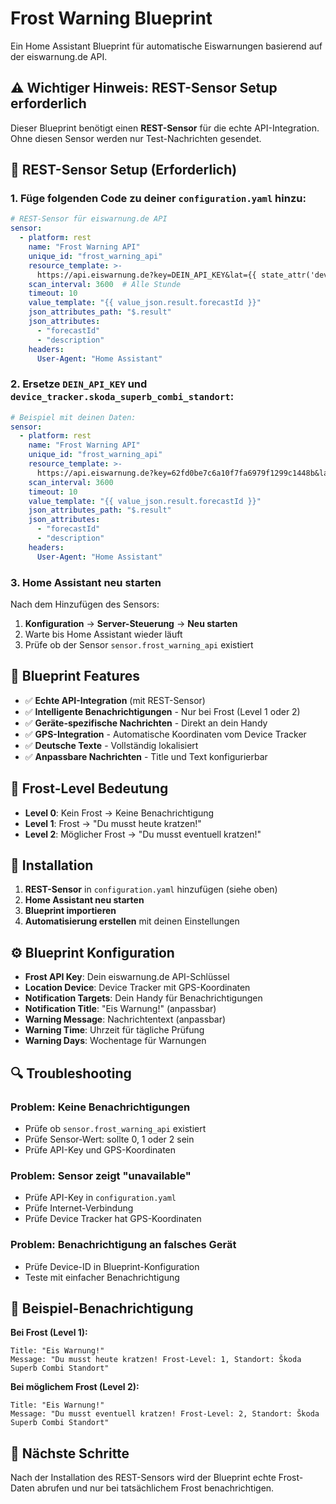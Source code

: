 # Frost Warning Blueprint

Ein Home Assistant Blueprint für automatische Eiswarnungen basierend auf der eiswarnung.de API.

## ⚠️ **Wichtiger Hinweis: REST-Sensor Setup erforderlich**

Dieser Blueprint benötigt einen **REST-Sensor** für die echte API-Integration. Ohne diesen Sensor werden nur Test-Nachrichten gesendet.

## 🔧 **REST-Sensor Setup (Erforderlich)**

### **1. Füge folgenden Code zu deiner `configuration.yaml` hinzu:**

```yaml
# REST-Sensor für eiswarnung.de API
sensor:
  - platform: rest
    name: "Frost Warning API"
    unique_id: "frost_warning_api"
    resource_template: >-
      https://api.eiswarnung.de?key=DEIN_API_KEY&lat={{ state_attr('device_tracker.skoda_superb_combi_standort', 'latitude') }}&lng={{ state_attr('device_tracker.skoda_superb_combi_standort', 'longitude') }}
    scan_interval: 3600  # Alle Stunde
    timeout: 10
    value_template: "{{ value_json.result.forecastId }}"
    json_attributes_path: "$.result"
    json_attributes:
      - "forecastId"
      - "description"
    headers:
      User-Agent: "Home Assistant"
```

### **2. Ersetze `DEIN_API_KEY` und `device_tracker.skoda_superb_combi_standort`:**

```yaml
# Beispiel mit deinen Daten:
sensor:
  - platform: rest
    name: "Frost Warning API"
    unique_id: "frost_warning_api"
    resource_template: >-
      https://api.eiswarnung.de?key=62fd0be7c6a10f7fa6979f1299c1448b&lat={{ state_attr('device_tracker.skoda_superb_combi_standort', 'latitude') }}&lng={{ state_attr('device_tracker.skoda_superb_combi_standort', 'longitude') }}
    scan_interval: 3600
    timeout: 10
    value_template: "{{ value_json.result.forecastId }}"
    json_attributes_path: "$.result"
    json_attributes:
      - "forecastId"
      - "description"
    headers:
      User-Agent: "Home Assistant"
```

### **3. Home Assistant neu starten**

Nach dem Hinzufügen des Sensors:
1. **Konfiguration** → **Server-Steuerung** → **Neu starten**
2. Warte bis Home Assistant wieder läuft
3. Prüfe ob der Sensor `sensor.frost_warning_api` existiert

## 📱 **Blueprint Features**

- ✅ **Echte API-Integration** (mit REST-Sensor)
- ✅ **Intelligente Benachrichtigungen** - Nur bei Frost (Level 1 oder 2)
- ✅ **Geräte-spezifische Nachrichten** - Direkt an dein Handy
- ✅ **GPS-Integration** - Automatische Koordinaten vom Device Tracker
- ✅ **Deutsche Texte** - Vollständig lokalisiert
- ✅ **Anpassbare Nachrichten** - Title und Text konfigurierbar

## 🎯 **Frost-Level Bedeutung**

- **Level 0**: Kein Frost → Keine Benachrichtigung
- **Level 1**: Frost → "Du musst heute kratzen!"
- **Level 2**: Möglicher Frost → "Du musst eventuell kratzen!"

## 🧪 **Installation**

1. **REST-Sensor** in `configuration.yaml` hinzufügen (siehe oben)
2. **Home Assistant neu starten**
3. **Blueprint importieren**
4. **Automatisierung erstellen** mit deinen Einstellungen

## ⚙️ **Blueprint Konfiguration**

- **Frost API Key**: Dein eiswarnung.de API-Schlüssel
- **Location Device**: Device Tracker mit GPS-Koordinaten
- **Notification Targets**: Dein Handy für Benachrichtigungen
- **Notification Title**: "Eis Warnung!" (anpassbar)
- **Warning Message**: Nachrichtentext (anpassbar)
- **Warning Time**: Uhrzeit für tägliche Prüfung
- **Warning Days**: Wochentage für Warnungen

## 🔍 **Troubleshooting**

### **Problem: Keine Benachrichtigungen**
- Prüfe ob `sensor.frost_warning_api` existiert
- Prüfe Sensor-Wert: sollte 0, 1 oder 2 sein
- Prüfe API-Key und GPS-Koordinaten

### **Problem: Sensor zeigt "unavailable"**
- Prüfe API-Key in `configuration.yaml`
- Prüfe Internet-Verbindung
- Prüfe Device Tracker hat GPS-Koordinaten

### **Problem: Benachrichtigung an falsches Gerät**
- Prüfe Device-ID in Blueprint-Konfiguration
- Teste mit einfacher Benachrichtigung

## 📝 **Beispiel-Benachrichtigung**

**Bei Frost (Level 1):**
```
Title: "Eis Warnung!"
Message: "Du musst heute kratzen! Frost-Level: 1, Standort: Škoda Superb Combi Standort"
```

**Bei möglichem Frost (Level 2):**
```
Title: "Eis Warnung!"
Message: "Du musst eventuell kratzen! Frost-Level: 2, Standort: Škoda Superb Combi Standort"
```

## 🚀 **Nächste Schritte**

Nach der Installation des REST-Sensors wird der Blueprint echte Frost-Daten abrufen und nur bei tatsächlichem Frost benachrichtigen. 